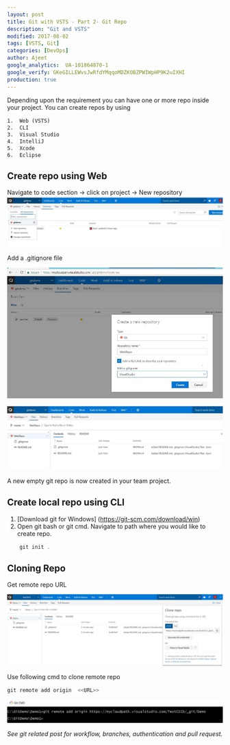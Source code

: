 ```yaml
---
layout: post
title: Git with VSTS - Part 2- Git Repo
description: "Git and VSTS"
modified: 2017-08-02
tags: [VSTS, Git]
categories: [DevOps]
author: Ajeet
google_analytics:  UA-101864870-1
google_verify: GKeGILLEWvsJwRfdYMqqoMDZKOBZPWIWpHP9K2uIXHI
production: true
---
```


Depending upon the requirement you can have one or more repo inside your project. You can create repos by using
	
	1. 	Web (VSTS)
	2.	CLI
	3.	Visual Studio
	4.	IntelliJ
	5. 	Xcode
	6.	Eclipse	


## Create repo using Web

Navigate to code section -> click on project  -> New repository
![### New repository](/images/posts/gitwithvsts/createrepo.JPG)

Add a .gitignore file

![](/images/posts/gitwithvsts/repo1.JPG)

![](/images/posts/gitwithvsts/repo2.JPG)

A new empty git repo is now created in your team project. 

## Create local repo using CLI

1.	 [Download git for Windows] (https://git-scm.com/download/win)
2.	Open git bash or git cmd. Navigate to path where you would like to create repo.

```PowerShell
	git init .
```
## Cloning Repo

Get remote repo URL

![](/images/posts/gitwithvsts/gitclonerepo1.JPG)

Use following cmd to clone remote repo

```PowerShell
git remote add origin  <<URL>>
```

![](/images/posts/gitwithvsts/gitreporemote1.JPG)


*See git related post for  workflow, branches, authentication and pull request.*